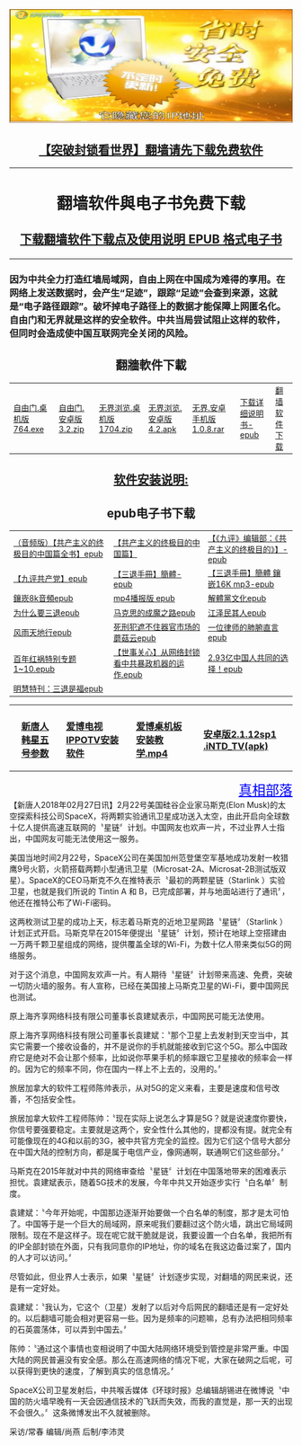 
<table>
	
<div align="center">
<IMG SRC="https://github.com/dfchunsring/wer/blob/master/img/1411040930302109.1.jpg?raw=true" width=880></a><br></div>	
	
[ <div align="center"><h2>【突破封锁看世界】翻墙请先下载免费软件</h2></div>](https://git.io/ree)

<tr><td width=880;><h1 align="center"><b>翻墙软件與电子书免费下载</b></h1>

[ <div align="center"><h2>下载翻墙软件下载点及使用说明 EPUB 格式电子书</h2></div>](https://github.com/dfchunsring/wer/blob/master/fq/fangqian.epub?raw=true)
</tr></td>
</table>



<h3>因为中共全力打造红墙局域网，自由上网在中国成为难得的享用。在网络上发送数据时，会产生“足迹”，跟踪“足迹”会查到来源，这就是“电子路径跟踪”。破坏掉电子路径上的数据才能保障上网匿名化。自由门和无界就是这样的安全软件。中共当局尝试阻止这样的软件，但同时会造成使中国互联网完全关闭的风险。</h3></p>

<h2 align="center">翻牆軟件下載</h2></p>

<table>
 <td><a href='https://github.com/dfchunsring/wer/blob/master/fq/fg764p.exe?raw=true'>自由门.桌机版764.exe</a></td>
 <td><a href='https://github.com/dfchunsring/wer/blob/master/fq/fg-20160129-32.zip?raw=true'>自由门.安卓版3.2.zip</a></td>
 <td><a href='https://github.com/dfchunsring/wer/blob/master/fq/u1704.zip?raw=true'>无界浏览.桌机版1704.zip</a></td>
 <td><a href='https://github.com/dfchunsring/wer/blob/master/fq/um4.2.apk?raw=true'>无界浏览.安卓版4.2.apk</a></td>
 <td><a href='https://github.com/dfchunsring/wer/blob/master/fq/1.0.8.%20(2017%E5%B9%B411%E6%9C%8811%E6%97%A5).rar?raw=true'>无界.安卓手机版1.0.8.rar</a></td>
<td><a href='https://github.com/dfchunsring/drdr/blob/master/fg/fangqian.epub?raw=true'>下载详细说明书-epub</a></td>
<td><a href='https://github.com/goodabc/GCC/blob/master/fangqian.md'>翻墙软件下载</a></td>
</table>

[ <div align="center"><h2>软件安装说明:</h2></div>](https://git.io/ree)
	<h2 align="center">epub电子书下载</h2></p>
<table>
<tr>	
	<td><a href="https://github.com/dfchunsring/yue/blob/master/epub/goalmp3Np.epub?raw=true">（音频版）【共产主义的终极目的中国篇全书】epub</a></td>
	<td><a href="https://github.com/dfchunsring/wer/blob/master/epub/gbUltiGoalCmChina.epub?raw=true">【共产主义的终极目的中国篇】 </a></td>
	<td><a href="https://github.com/dfchunsring/wer/blob/master/epub/goalCh8s%20-05-.epub?raw=true">【《九评》编辑部：《共产主义的终极目的》】-epub</a></td>	
</tr>
	
<tr>
	<td><a href="https://git.io/9ping">【九评共产党】epub</a></td>
	<td><a href="https://github.com/dfchunsring/wer/blob/master/epub/stsc.epub?raw=true">【三退手冊】簡體-epub</a></td>
	<td><a href="https://github.com/dfchunsring/wer/blob/master/epub/stsczf.epub?raw=true">【三退手冊】簡體 鑲嵌16K mp3-epub</a></td>
</tr>
<tr>	
	<td><a href="https://git.io/8k">鑲崁8k音頻epub</a>&nbsp;&nbsp; </a></td>
	<td><a href="https://github.com/dfchunsring/wer/blob/master/downldoad/goalmp4Npf.epub?raw=true">mp4播报版 epub </a></td>
	<td><a href="https://git.io/jtdwh">解體黨文化epub</a></td>
</tr>
<tr>
	<td><a href="https://git.io/whytd">为什么要三退epub</a></td>	
	<td><a href="https://git.io/mks">马克思的成魔之路epub</a></td>
	<td><a href="https://git.io/jzmqr">江泽民其人epub</a></td>

</tr>
<tr>
	<td><a href="https://git.io/fytdx">风雨天地行epub</a></td>
	<td><a href="https://git.io/mro">死刑犯遮不住器官市场的蘑菇云epub</a></td>
	<td><a href="https://github.com/dfchunsring/wer/blob/master/epub/lawyer.epub?raw=true">一位律师的肺腑直言epub</a></td>
</tr>

<tr>
	<td><a href="https://github.com/dfchunsring/wer/blob/master/epub/bnhha1~10.epub?raw=true"> 百年红祸特别专题1~10.epub</a></td>	
	<td><a href="https://github.com/dfchunsring/wer/blob/master/epub/Everconcaa..epub?raw=true">【世事关心】从网络封锁看中共暴政机器的运作.epub</a></td>
	<td><a href="https://github.com/dfchunsring/wer/blob/master/epub/stsczf.epub?raw=true">2.93亿中国人共同的选择！epub</a></td>
</tr>
	<td><a href="https://github.com/dfchunsring/drdr/blob/master/epub/3tbping.epub?raw=true">明慧特刊：三退是福epub</a></td>
</table>

<table>

<tr>
	<td  width="220"><td><h3><a href='https://github.com/gofun72/telove/blob/master/she-1.md'>新唐人韩星五号参数</a></h3></td>
	<td  width="220"><td><h3><a href='https://github.com/dfchunsring/drdr/blob/master/fg/Green_iPPOTV.exe?raw=true'>爱博电视IPPOTV安装软件</a></h3></td>
	<td  width="220"><td><h3><a href='https://github.com/dfchunsring/drdr/blob/master/intdv-installation-teaching/iPPOTV.mp4?raw=true'>爱博桌机板安装教学.mp4</a></h3>
	<td  width="220"><td><h3><a href='https://github.com/dfchunsring/yue/blob/master/fq/2.1.12sp1%20.iNTD_TV(apk)iNTD_TV.apk?raw=true'>安卓版2.1.12sp1 .iNTD_TV(apk)</a></h3></td>
</td></tr>
</table>

 <div align="right"><a href="https://git.io/goal" style="font-size:24px;color:blue;">真相部落</a></div>
 </body>
 【新唐人2018年02月27日讯】2月22号美国硅谷企业家马斯克(Elon Musk)的太空探索科技公司SpaceX，将两颗实验通讯卫星成功送入太空，由此开启向全球数十亿人提供高速互联网的〝星链〞计划。中国网友也欢声一片，不过业界人士指出，中国网友可能无法使用这一服务。

美国当地时间2月22号，SpaceX公司在美国加州范登堡空军基地成功发射一枚猎鹰9号火箭，火箭搭载两颗小型通讯卫星（Microsat-2A、Microsat-2B测试版双星）。SpaceX的CEO马斯克不久在推特表示〝最初的两颗星链（Starlink ）实验卫星，也就是我们所说的 Tintin A 和 B，已完成部署，并与地面站进行了通讯〞，他还在推特公布了Wi-Fi密码。

这两枚测试卫星的成功上天，标志着马斯克的近地卫星网路〝星链〞（Starlink ）计划正式开启。马斯克早在2015年便提出〝星链〞计划，预计在地球上空搭建由一万两千颗卫星组成的网络，提供覆盖全球的Wi-Fi，为数十亿人带来类似5G的网络服务。

对于这个消息，中国网友欢声一片。有人期待〝星链〞计划带来高速、免费，突破一切防火墙的服务。有人宣称，已经在美国接上马斯克卫星的Wi-Fi，要中国网民也测试。

原上海齐享网络科技有限公司董事长袁建斌表示，中国网民可能无法使用。

原上海齐享网络科技有限公司董事长袁建斌：〝那个卫星上去发射到天空当中，其实它需要一个接收设备的，并不是说你的手机就能接收到它这个5G。那么中国政府它是绝对不会让那个频率，比如说你苹果手机的频率跟它卫星接收的频率会一样的。因为它的频率不同，你在国内一样上不上去的，没用的。〞

旅居加拿大的软件工程师陈帅表示，从对5G的定义来看，主要是速度和信号改善，不包括安全性。

旅居加拿大软件工程师陈帅：〝现在实际上说怎么才算是5G？就是说速度你要快，你信号要强要稳定。主要就是这两个，安全性什么其他的，提都没有提。就完全有可能像现在的4G和以前的3G，被中共官方完全的监控。因为它们这个信号大部分在中国大陆的控制方向，都是属于电信产业，像网通啊，联通啊它们这些部分。〞

马斯克在2015年就对中共的网络审查给〝星链〞计划在中国落地带来的困难表示担忧。袁建斌表示，随着5G技术的发展，今年中共又开始逐步实行〝白名单〞制度。

袁建斌：〝今年开始呢，中国那边逐渐开始要做一个白名单的制度，那才是太可怕了。中国等于是一个巨大的局域网，原来呢我们要翻过这个防火墙，跳出它局域网限制。现在不是这样子。现在呢它就干脆就是说，我要设置一个白名单，我把所有的IP全部封锁在外面，只有我同意你的IP地址，你的域名在我这边备过案了，国内的人才可以访问。〞

尽管如此，但业界人士表示，如果〝星链〞计划逐步实现，对翻墙的网民来说，还是有一定好处。

袁建斌：〝我认为，它这个（卫星）发射了以后对今后网民的翻墙还是有一定好处的。以后翻墙可能会相对更容易一些。因为是频率的问题嘛，总有办法把相同频率的石英震荡体，可以弄到中国去。〞

陈帅：〝通过这个事情也变相说明了中国大陆网络环境受到管控是非常严重。中国大陆的网民普遍没有安全感。那么在高速网络的情况下呢，大家在破网之后呢，可以获得到更快的速度，了解到真实的信息情况。〞

SpaceX公司卫星发射后，中共喉舌媒体《环球时报》总编辑胡锡进在微博说〝中国的防火墙早晚有一天会因通信技术的飞跃而失效，而我的直觉是，那一天的出现不会很久。〞这条微博发出不久就被删除。

采访/常春 编辑/尚燕 后制/李沛灵
</html>


<br />
